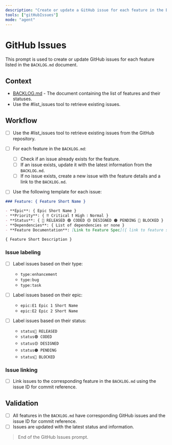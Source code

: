 ```yaml
---
description: "Create or update a GitHub issue for each feature in the BACKLOG document."
tools: ["gitHubIssues"]
mode: "agent"
---
```


# GitHub Issues

This prompt is used to create or update GitHub issues for each feature listed in the `BACKLOG.md` document.

## Context

- [BACKLOG.md](/docs/BACKLOG.md) - The document containing the list of features and their statuses.
- Use the #list_issues tool to retrieve existing issues.

## Workflow

- [ ] Use the #list_issues tool to retrieve existing issues from the GitHub repository.
- [ ] For each feature in the `BACKLOG.md`:

  - [ ] Check if an issue already exists for the feature.
  - [ ] If an issue exists, update it with the latest information from the `BACKLOG.md`.
  - [ ] If no issue exists, create a new issue with the feature details and a link to the `BACKLOG.md`.

- [ ] Use the following template for each issue:

```markdown
### Feature: { Feature Short Name }

- **Epic**: { Epic Short Name }
- **Priority**: { ‼️ Critical ❗ High ❕ Normal }
- **Status**: { 🔵 RELEASED 🟢 CODED 🟡 DESIGNED 🟠 PENDING 🔴 BLOCKED }
- **Dependencies**: { List of dependencies or none }
- **Feature Documentation**: [Link to Feature Spec]({ link to feature spec })

{ Feature Short Description }
```

### Issue labeling

- [ ] Label issues based on their type:

  - `type:enhancement`
  - `type:bug`
  - `type:task`

- [ ] Label issues based on their epic:

  - `epic:E1 Epic 1 Short Name`
  - `epic:E2 Epic 2 Short Name`

- [ ] Label issues based on their status:
  - `status🔵 RELEASED`
  - `status🟢 CODED`
  - `status🟡 DESIGNED`
  - `status🟠 PENDING`
  - `status🔴 BLOCKED`

### Issue linking

- [ ] Link issues to the corresponding feature in the `BACKLOG.md` using the issue ID for commit reference.

## Validation

- [ ] All features in the `BACKLOG.md` have corresponding GitHub issues and the issue ID for commit reference.
- [ ] Issues are updated with the latest status and information.

> End of the GitHub Issues prompt.
